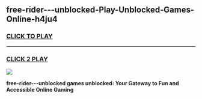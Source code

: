 
## free-rider---unblocked-Play-Unblocked-Games-Online-h4ju4
<h3>
<a href="https://premium76.site?title=free-rider---unblocked&ref=25A">CLICK TO PLAY</a></h3>
<hr>

<h3>
<a href="https://premium76.site?title=free-rider---unblocked&ref=25A">CLICK 2 PLAY</a>
  
</h3>

<a href="https://premium76.site?title=free-rider---unblocked&ref=25A"><img src="https://clearcache.store/games.png"></a>


**free-rider---unblocked games unblocked: Your Gateway to Fun and Accessible Online Gaming**
